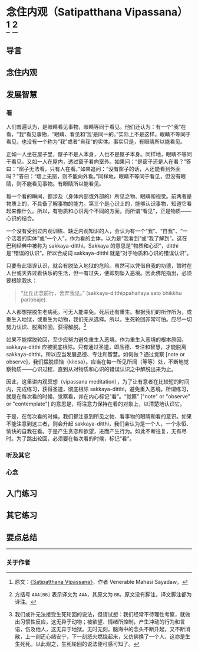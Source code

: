 # 念住内观（Satipatthana Vipassana） [^original] [^rules]

## 导言

## 念住内观

## 发展智慧

### 看

人们普遍认为，是眼睛看见事物，眼睛等同于看见。他们还认为：有一个“我”在看，“我“看见事物，“眼睛、看见和‘我’是同一的。”实际上不是这样。眼睛不等同于看见，也没有一个称为“我”或者“自我”的实体。事实只是，有眼睛所以能看见。

正如一人坐在屋子里，屋子不是人本身，人也不是屋子本身。同样地，眼睛不等同于看见。又如一人在屋内，透过窗子看向室外。如果问：“是窗子还是人在看？”答曰：“窗子无法看，只有人在看。”如果追问：“没有窗子的话，人还能看到外面吗？”答曰：“墙上无窗，则不能向外看。”同样地，眼睛不等同于看见，但没有眼睛，则不能看见事物。有眼睛所以能看见。

每一个看的瞬间，都涉及（身体内部或外部的）所见之物、眼睛和视觉。前两者是物质上的，不具备了解事物的能力。第三个是心识上的，能够认识事物，知道它看起来像什么。所以，有物质和心识两个不同的方面，而所谓“看见”，正是物质——心识的结合。

一个没有受到过内观训练、缺乏内观知识的人，会认为有一个“我”、“自我”、“一个活着的实体”或“一个人”，作为看的主体，以为是“我看到”或“我了解到”。这在巴利经典中被称为 sakkaya-ditthi。Sakkaya 的意思是“物质和心识”，ditthi 是“错误的认识”，所以合成词 sakkaya-ditthi 就是“对于物质和心识的错误认识”。

只要有此错误认识，就会有脱坠入地狱的危险。虽然可以凭借自我的功德，暂时在人世或天界过着快乐的生活，但一有过失，便即刻坠入恶境。因此佛陀指出，必须要根除我执：

> “比丘正念前行，舍弃我见。”
> (sakkaya-ditthippahañaya sato bhikkhu paribbaje).

人人都想摆脱生老病死，可无人能幸免。死后还有重生。根据我们的所作所为，或重生入地狱，或重生为动物，我们无从选择。所以，生死轮回非常可怕。应尽一切努力认识、脱离轮回，获得解脱。[^death-rebirth]

如果不能摆脱轮回，至少应努力避免重生入恶境。作为重生入恶境的根本原因，sakkaya-ditthi 应被彻底根除。只有通过圣道，即品德、专注和智慧，才能脱离 sakkaya-ditthi。所以应当发展品德、专注和智慧。如何做？通过觉察 [note or observe]，我们摆脱烦恼（kilesa）。应当在每一所见所闻（等等）处，不断地觉察物质——心识过程，直到从对物质和心识的错误认识之中解脱出来为止。

因此，这里讲内观冥想（vipassana meditation），为了让有意者在比较短的时间内，完成练习，获得圣道，彻底根除 sakkaya-ditthi，避免重入恶境。所谓练习，就是在每次看的时候，觉察看，并在内心标记“看”。“觉察” ["note" or "observe" or "contemplate"] 的意思是，将注意力保持在看的对象上，以清楚地认识它。

于是，在每次看的时候，我们都注意到所见之物、看事物的眼睛和看的意识。如果不能注意到这三者，则会升起 sakkaya-ditthi，我们会认为是一个人，一个永恒、愉快的自我在看。于是产生贪恋和欲望，进而产生行为。如此不断往复，无有尽时。为了跳出轮回，必须要在每次看的时候，标记“看”。

### 听及其它

### 心念

## 入门练习

## 其它练习

## 要点总结

---

### 关于作者

[^original]: 原文：[《Satipatthana Vipassana》](https://www.accesstoinsight.org/lib/authors/mahasi/wheel370.html)，作者 Venerable Mahasi Sayadaw。

[^rules]: 方括号 `AAA[BB]` 表示译文为 `AAA`，其原文为 `BB`。原文没有脚注，译文脚注都为译注。

[^death-rebirth]: 我们或许无法接受生死轮回的说法，但请试想：我们经常不待理性考察，就做出习惯性反应，这无异于动物；被欲望、情绪所控制，产生冲动的行为和言语，伤及他人，这无异于地狱。无时无刻，脑海中的念头不断升起，又不断消散，上一刻还心绪安宁，下一刻怒火燃烧起来，又仿佛换了一个人，这亦是生生死死。以此观之，生死轮回的说法便可感可知了。

